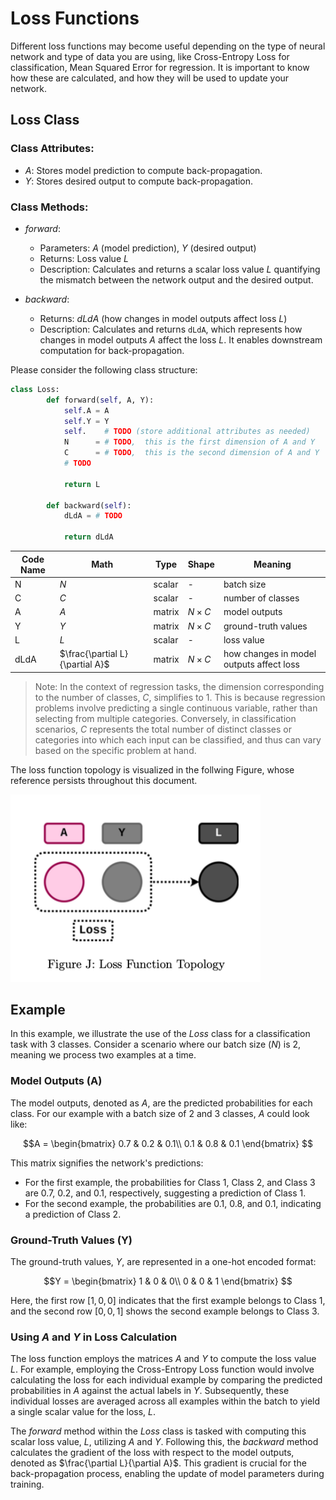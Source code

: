 # Loss Functions
Different loss functions may become useful depending on the type of neural network and type of data you are using, like Cross-Entropy Loss for classification, Mean Squared Error for regression. It is important to know how these are calculated, and how they will be used to update your network. 

## Loss Class

### Class Attributes:
- $A$: Stores model prediction to compute back-propagation.
- $Y$: Stores desired output to compute back-propagation.

### Class Methods:
- $forward$: 
  - Parameters: $A$ (model prediction), $Y$ (desired output)
  - Returns: Loss value $L$
  - Description: Calculates and returns a scalar loss value $L$ quantifying the mismatch between the network output and the desired output.
  
- $backward$: 
  - Returns: $dLdA$ (how changes in model outputs affect loss $L$)
  - Description: Calculates and returns `dLdA`, which represents how changes in model outputs $A$ affect the loss $L$. It enables downstream computation for back-propagation.


Please consider the following class structure:
```python
class Loss:
        def forward(self, A, Y):
            self.A = A
            self.Y = Y
            self.    # TODO (store additional attributes as needed)
            N      = # TODO,  this is the first dimension of A and Y
            C      = # TODO,  this is the second dimension of A and Y
            # TODO

            return L

        def backward(self):
            dLdA = # TODO

            return dLdA
```

| Code Name | Math      | Type    | Shape | Meaning                                 |
|-----------|-----------|---------|-------|-----------------------------------------|
| N         | $N$   | scalar  | -     | batch size                              |
| C         | $C$   | scalar  | -     | number of classes                       |
| A         | $A$   | matrix  | $N \times C$ | model outputs                        |
| Y         | $Y$   | matrix  | $N \times C$ | ground-truth values                   |
| L         | $L$   | scalar  | -     | loss value                              |
| dLdA      | $\frac{\partial L}{\partial A}$ | matrix  | $N \times C$ | how changes in model outputs affect loss |

> Note: In the context of regression tasks, the dimension corresponding to the number of classes, $C$, simplifies to 1. This is because regression problems involve predicting a single continuous variable, rather than selecting from multiple categories. Conversely, in classification scenarios, $C$ represents the total number of distinct classes or categories into which each input can be classified, and thus can vary based on the specific problem at hand.
>

The loss function topology is visualized in the follwing Figure, whose reference persists throughout this document.

<img src="Loss_Function_Topology.png" alt="Loss_Function_Topology" width="400" height="300"/>

## Example

In this example, we illustrate the use of the $Loss$ class for a classification task with 3 classes. Consider a scenario where our batch size ($N$) is 2, meaning we process two examples at a time.

### Model Outputs (A)

The model outputs, denoted as $A$, are the predicted probabilities for each class. For our example with a batch size of 2 and 3 classes, $A$ could look like:

$$A = 
\begin{bmatrix}
0.7 & 0.2 & 0.1\\
0.1 & 0.8 & 0.1
\end{bmatrix}
$$

This matrix signifies the network's predictions:
- For the first example, the probabilities for Class 1, Class 2, and Class 3 are 0.7, 0.2, and 0.1, respectively, suggesting a prediction of Class 1.
- For the second example, the probabilities are 0.1, 0.8, and 0.1, indicating a prediction of Class 2.

### Ground-Truth Values (Y)

The ground-truth values, $Y$, are represented in a one-hot encoded format:


$$Y = 
\begin{bmatrix}
1 & 0 & 0\\
0 & 0 & 1
\end{bmatrix}
$$

Here, the first row $[1, 0, 0]$ indicates that the first example belongs to Class 1, and the second row $[0, 0, 1]$ shows the second example belongs to Class 3.

### Using $A$ and $Y$ in Loss Calculation

The loss function employs the matrices $A$ and $Y$ to compute the loss value $L$. For example, employing the Cross-Entropy Loss function would involve calculating the loss for each individual example by comparing the predicted probabilities in $A$ against the actual labels in $Y$. Subsequently, these individual losses are averaged across all examples within the batch to yield a single scalar value for the loss, $L$.

The $forward$ method within the $Loss$ class is tasked with computing this scalar loss value, $L$, utilizing $A$ and $Y$. Following this, the $backward$ method calculates the gradient of the loss with respect to the model outputs, denoted as $\frac{\partial L}{\partial A}$. This gradient is crucial for the back-propagation process, enabling the update of model parameters during training.

